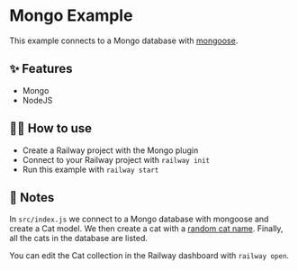 # Mongo Example

This example connects to a Mongo database with
[mongoose](https://mongoosejs.com/).

## ✨ Features

- Mongo
- NodeJS

## 💁‍♀️ How to use

- Create a Railway project with the Mongo plugin
- Connect to your Railway project with `railway init`
- Run this example with `railway start`

## 📝 Notes

In `src/index.js` we connect to a Mongo database with mongoose and create a Cat
model. We then create a cat with a [random cat
name](https://www.npmjs.com/package/cat-names). Finally, all the cats in the
database are listed.

You can edit the Cat collection in the Railway dashboard with `railway open`.
